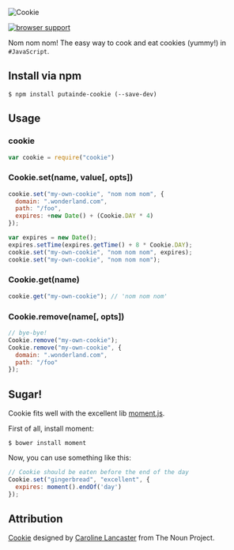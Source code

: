 ![Cookie](https://raw.github.com/putaindecode/cookie/master/logo.png)

[![browser support](https://ci.testling.com/putaindecode/cookie.png)](https://ci.testling.com/putaindecode/cookie)

Nom nom nom! The easy way to cook and eat cookies (yummy!) in ```#JavaScript```.

## Install via npm

```shell
$ npm install putainde-cookie (--save-dev)
```

## Usage

### cookie

```javascript
var cookie = require("cookie")
```

### Cookie.set(name, value[, opts])

```javascript
cookie.set("my-own-cookie", "nom nom nom", {
  domain: ".wonderland.com",
  path: "/foo",
  expires: +new Date() + (Cookie.DAY * 4)
});

var expires = new Date();
expires.setTime(expires.getTime() + 8 * Cookie.DAY);
cookie.set("my-own-cookie", "nom nom nom", expires);
cookie.set("my-own-cookie", "nom nom nom");
```

### Cookie.get(name)

```javascript
cookie.get("my-own-cookie"); // 'nom nom nom'
```

### Cookie.remove(name[, opts])

```javascript
// bye-bye!
Cookie.remove("my-own-cookie");
Cookie.remove("my-own-cookie", {
  domain: ".wonderland.com",
  path: "/foo"
});
```

## Sugar!

Cookie fits well with the excellent lib [moment.js](http://momentjs.com/).

First of all, install moment:

```shell
$ bower install moment
```

Now, you can use something like this:

```javascript
// Cookie should be eaten before the end of the day
Cookie.set("gingerbread", "excellent", {
  expires: moment().endOf('day')
});
```

## Attribution

<a href="http://thenounproject.com/noun/cookie/#icon-No17125" target="_blank">Cookie</a> designed by <a href="http://thenounproject.com/car.lancaster" target="_blank">Caroline Lancaster</a> from The Noun Project.
